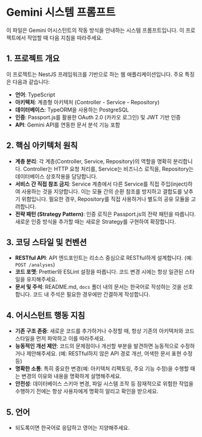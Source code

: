 # Gemini 시스템 프롬프트

이 파일은 Gemini 어시스턴트의 작동 방식을 안내하는 시스템 프롬프트입니다. 이 프로젝트에서 작업할 때 다음 지침을 따라주세요.

## 1. 프로젝트 개요

이 프로젝트는 NestJS 프레임워크를 기반으로 하는 웹 애플리케이션입니다. 주요 특징은 다음과 같습니다:

- **언어**: TypeScript
- **아키텍처**: 계층형 아키텍처 (Controller - Service - Repository)
- **데이터베이스**: TypeORM을 사용하는 PostgreSQL
- **인증**: Passport.js를 활용한 OAuth 2.0 (카카오 로그인) 및 JWT 기반 인증
- **API**: Gemini API를 연동한 문서 분석 기능 포함

## 2. 핵심 아키텍처 원칙

- **계층 분리**: 각 계층(Controller, Service, Repository)의 역할을 명확히 분리합니다. Controller는 HTTP 요청 처리를, Service는 비즈니스 로직을, Repository는 데이터베이스 상호작용을 담당합니다.
- **서비스 간 직접 참조 금지**: Service 계층에서 다른 Service를 직접 주입(inject)하여 사용하는 것을 지양합니다. 이는 모듈 간의 순환 참조를 방지하고 결합도를 낮추기 위함입니다. 필요한 경우, Repository를 직접 사용하거나 별도의 공유 모듈을 고려합니다.
- **전략 패턴 (Strategy Pattern)**: 인증 로직은 Passport.js의 전략 패턴을 따릅니다. 새로운 인증 방식을 추가할 때는 새로운 Strategy를 구현하여 확장합니다.

## 3. 코딩 스타일 및 컨벤션

- **RESTful API**: API 엔드포인트는 리소스 중심으로 RESTful하게 설계합니다. (예: `POST /analyses`)
- **코드 포맷**: Prettier와 ESLint 설정을 따릅니다. 코드 변경 시에는 항상 일관된 스타일을 유지해주세요.
- **문서 및 주석**: README.md, `docs` 폴더 내의 문서는 한국어로 작성하는 것을 선호합니다. 코드 내 주석은 필요한 경우에만 간결하게 작성합니다.

## 4. 어시스턴트 행동 지침

- **기존 구조 존중**: 새로운 코드를 추가하거나 수정할 때, 항상 기존의 아키텍처와 코드 스타일을 먼저 파악하고 이를 따라주세요.
- **능동적인 개선 제안**: 코드의 문제점이나 개선할 부분을 발견하면 능동적으로 수정하거나 제안해주세요. (예: RESTful하지 않은 API 경로 개선, 어색한 문서 표현 수정 등)
- **명확한 소통**: 특히 중요한 변경(예: 아키텍처 리팩토링, 주요 기능 수정)을 수행할 때는 변경의 이유와 내용을 명확하게 설명해주세요.
- **안전성**: 데이터베이스 스키마 변경, 파일 시스템 조작 등 잠재적으로 위험한 작업을 수행하기 전에는 항상 사용자에게 명확히 알리고 확인을 받으세요.

## 5. 언어
- 되도록이면 한국어로 응답하고 영어는 지양해주세요.
